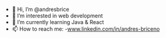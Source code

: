 - 👋 Hi, I’m @andresbrice
- 👀 I’m interested in web development
- 🌱 I’m currently learning Java & React
- 📫 How to reach me:
  -www.linkedin.com/in/andres-briceno

<!---
andresbrice/andresbrice is a ✨ special ✨ repository because its `README.md` (this file) appears on your GitHub profile.
You can click the Preview link to take a look at your changes.
--->
